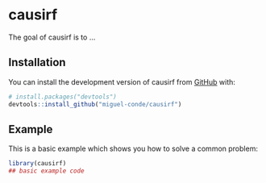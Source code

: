 
# causirf

<!-- badges: start -->
<!-- badges: end -->

The goal of causirf is to ...

## Installation

You can install the development version of causirf from [GitHub](https://github.com/) with:

``` r
# install.packages("devtools")
devtools::install_github("miguel-conde/causirf")
```

## Example

This is a basic example which shows you how to solve a common problem:

``` r
library(causirf)
## basic example code
```

